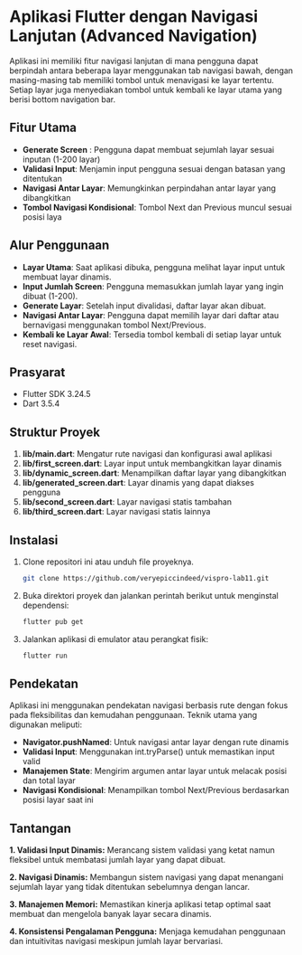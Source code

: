 # Aplikasi Flutter dengan Navigasi Lanjutan (Advanced Navigation)

 Aplikasi ini memiliki fitur navigasi lanjutan di mana pengguna dapat berpindah antara beberapa layar menggunakan tab navigasi bawah, dengan masing-masing tab memiliki tombol untuk menavigasi ke layar tertentu. Setiap layar juga menyediakan tombol untuk kembali ke layar utama yang berisi bottom navigation bar.

## Fitur Utama
- **Generate Screen** : Pengguna dapat membuat sejumlah layar sesuai inputan (1-200 layar)
- **Validasi Input**: Menjamin input pengguna sesuai dengan batasan yang ditentukan
- **Navigasi Antar Layar**: Memungkinkan perpindahan antar layar yang dibangkitkan
- **Tombol Navigasi Kondisional**: Tombol Next dan Previous muncul sesuai posisi laya

## Alur Penggunaan
- **Layar Utama**: Saat aplikasi dibuka, pengguna melihat layar input untuk membuat layar dinamis.
- **Input Jumlah Screen**: Pengguna memasukkan jumlah layar yang ingin dibuat (1-200).
- **Generate Layar**: Setelah input divalidasi, daftar layar akan dibuat.
- **Navigasi Antar Layar**: Pengguna dapat memilih layar dari daftar atau bernavigasi menggunakan tombol Next/Previous.
- **Kembali ke Layar Awal**: Tersedia tombol kembali di setiap layar untuk reset navigasi.

## Prasyarat
- Flutter SDK 3.24.5
- Dart 3.5.4

## Struktur Proyek
1. **lib/main.dart**: Mengatur rute navigasi dan konfigurasi awal aplikasi
2. **lib/first_screen.dart**: Layar input untuk membangkitkan layar dinamis
3. **lib/dynamic_screen.dart**: Menampilkan daftar layar yang dibangkitkan
4. **lib/generated_screen.dart**: Layar dinamis yang dapat diakses pengguna
5. **lib/second_screen.dart**: Layar navigasi statis tambahan
6. **lib/third_screen.dart**: Layar navigasi statis lainnya
## Instalasi

1. Clone repositori ini atau unduh file proyeknya.

   ```bash
   git clone https://github.com/veryepiccindeed/vispro-lab11.git

2. Buka direktori proyek dan jalankan perintah berikut untuk menginstal dependensi:

   ```bash
   flutter pub get

3. Jalankan aplikasi di emulator atau perangkat fisik:
    ```bash
   flutter run

## Pendekatan
Aplikasi ini menggunakan pendekatan navigasi berbasis rute dengan fokus pada fleksibilitas dan kemudahan penggunaan. Teknik utama yang digunakan meliputi:

- **Navigator.pushNamed**: Untuk navigasi antar layar dengan rute dinamis
- **Validasi Input**: Menggunakan int.tryParse() untuk memastikan input valid
- **Manajemen State**: Mengirim argumen antar layar untuk melacak posisi dan total layar
- **Navigasi Kondisional**: Menampilkan tombol Next/Previous berdasarkan posisi layar saat ini

## Tantangan 
**1. Validasi Input Dinamis:**
Merancang sistem validasi yang ketat namun fleksibel untuk membatasi jumlah layar yang dapat dibuat.

**2. Navigasi Dinamis:**
Membangun sistem navigasi yang dapat menangani sejumlah layar yang tidak ditentukan sebelumnya dengan lancar.

**3. Manajemen Memori:**
Memastikan kinerja aplikasi tetap optimal saat membuat dan mengelola banyak layar secara dinamis.

**4. Konsistensi Pengalaman Pengguna:**
Menjaga kemudahan penggunaan dan intuitivitas navigasi meskipun jumlah layar bervariasi.
